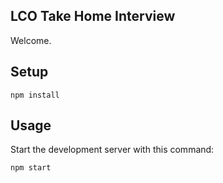 LCO Take Home Interview
---
 
Welcome.
 
 
 
Setup
---
 
```
npm install
```



Usage
---
 
Start the development server with this command:
 
```
npm start
```